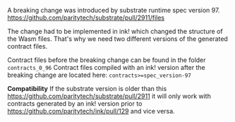 A breaking change was introduced by substrate runtime spec version 97. https://github.com/paritytech/substrate/pull/2911/files

The change had to be implemented in ink! which changed the structure of the Wasm files.
That's why we need two different versions of the generated contract files.

Contract files before the breaking change can be found in the folder `contracts_0_96`
Contract files compiled with an ink! version after the  breaking change are located here: `contracts>=spec_version-97`

**Compatibility**
If the substrate version is older than this https://github.com/paritytech/substrate/pull/2911 it will only work
with contracts generated by an ink! version prior to https://github.com/paritytech/ink/pull/129 and vice versa.